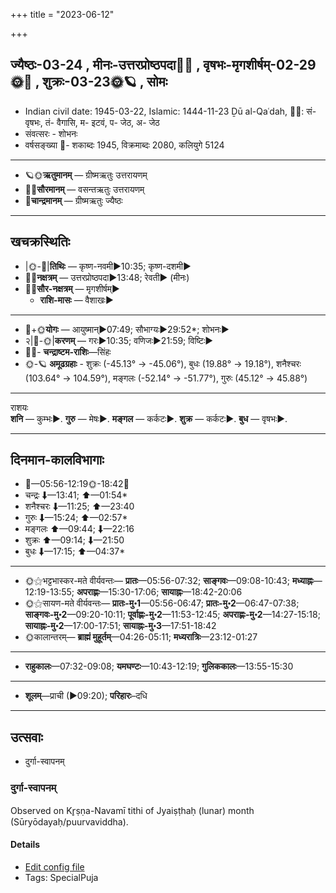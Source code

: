 +++
title = "2023-06-12"

+++
## ज्यैष्ठः-03-24  ,  मीनः-उत्तरप्रोष्ठपदा🌛🌌  ,  वृषभः-मृगशीर्षम्-02-29🌞🌌  ,  शुक्रः-03-23🌞🪐  ,  सोमः
- Indian civil date: 1945-03-22, Islamic: 1444-11-23 Ḏū al-Qaʿdah, 🌌🌞: सं- वृषभः, तं- वैगासि, म- इटवं, प- जेठ, अ- जेठ
- संवत्सरः - शोभनः
- वर्षसङ्ख्या 🌛- शकाब्दः 1945, विक्रमाब्दः 2080, कलियुगे 5124
___________________
- 🪐🌞**ऋतुमानम्** — ग्रीष्मऋतुः उत्तरायणम्
- 🌌🌞**सौरमानम्** — वसन्तऋतुः उत्तरायणम्
- 🌛**चान्द्रमानम्** — ग्रीष्मऋतुः ज्यैष्ठः
___________________


## खचक्रस्थितिः
- |🌞-🌛|**तिथिः** — कृष्ण-नवमी►10:35; कृष्ण-दशमी►  
- 🌌🌛**नक्षत्रम्** — उत्तरप्रोष्ठपदा►13:48; रेवती► (मीनः)  
- 🌌🌞**सौर-नक्षत्रम्** — मृगशीर्षम्►  
  - **राशि-मासः** — वैशाखः► 
___________________
- 🌛+🌞**योगः** — आयुष्मान्►07:49; सौभाग्यः►29:52*; शोभनः►  
- २|🌛-🌞|**करणम्** — गरः►10:35; वणिजः►21:59; विष्टिः►  
- 🌌🌛- **चन्द्राष्टम-राशिः**—सिंहः  
- 🌞-🪐 **अमूढग्रहाः** - शुक्रः (-45.13° → -45.06°), बुधः (19.88° → 19.18°), शनैश्चरः (103.64° → 104.59°), मङ्गलः (-52.14° → -51.77°), गुरुः (45.12° → 45.88°)
___________________
राशयः  
**शनि** — कुम्भः►. **गुरु** — मेषः►. **मङ्गल** — कर्कटः►. **शुक्र** — कर्कटः►. **बुध** — वृषभः►. 
___________________


## दिनमान-कालविभागाः
- 🌅—05:56-12:19🌞-18:42🌇  
- चन्द्रः ⬇—13:41; ⬆—01:54*  
- शनैश्चरः ⬇—11:25; ⬆—23:40  
- गुरुः ⬇—15:24; ⬆—02:57*  
- मङ्गलः ⬆—09:44; ⬇—22:16  
- शुक्रः ⬆—09:14; ⬇—21:50  
- बुधः ⬇—17:15; ⬆—04:37*  
___________________
- 🌞⚝भट्टभास्कर-मते वीर्यवन्तः— **प्रातः**—05:56-07:32; **साङ्गवः**—09:08-10:43; **मध्याह्नः**—12:19-13:55; **अपराह्णः**—15:30-17:06; **सायाह्नः**—18:42-20:06  
- 🌞⚝सायण-मते वीर्यवन्तः— **प्रातः-मु॰1**—05:56-06:47; **प्रातः-मु॰2**—06:47-07:38; **साङ्गवः-मु॰2**—09:20-10:11; **पूर्वाह्णः-मु॰2**—11:53-12:45; **अपराह्णः-मु॰2**—14:27-15:18; **सायाह्नः-मु॰2**—17:00-17:51; **सायाह्नः-मु॰3**—17:51-18:42  
- 🌞कालान्तरम्— **ब्राह्मं मुहूर्तम्**—04:26-05:11; **मध्यरात्रिः**—23:12-01:27  
___________________
- **राहुकालः**—07:32-09:08; **यमघण्टः**—10:43-12:19; **गुलिककालः**—13:55-15:30  
___________________
- **शूलम्**—प्राची (►09:20); **परिहारः**–दधि  
___________________

## उत्सवाः
- दुर्गा-स्वापनम्
### दुर्गा-स्वापनम्

Observed on Kr̥ṣṇa-Navamī tithi of Jyaiṣṭhaḥ (lunar) month (Sūryōdayaḥ/puurvaviddha). 



#### Details
- [Edit config file](https://github.com/jyotisham/adyatithi/blob/master/devatA/shakti/lunar_month/tithi/03/24/durgA-svApanam.toml)
- Tags: SpecialPuja


